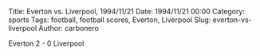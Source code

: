 Title: Everton vs. Liverpool, 1994/11/21
Date: 1994/11/21 00:00
Category: sports
Tags: football, football scores, Everton, Liverpool
Slug: everton-vs-liverpool
Author: carbonero


Everton 2 - 0 Liverpool
